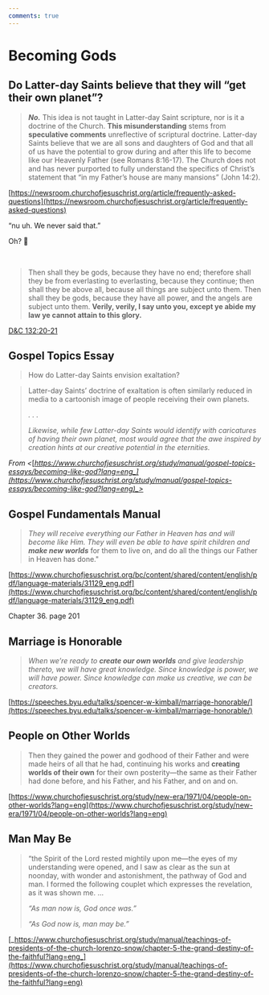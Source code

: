 ```yaml
---
comments: true
---
```

# Becoming Gods
## Do Latter-day Saints believe that they will “get their own planet”?
> _**No.**_ This idea is not taught in Latter-day Saint scripture, nor is it a doctrine of the Church. **This misunderstanding** stems from **speculative comments** unreflective of scriptural doctrine. Latter-day Saints believe that we are all sons and daughters of God and that all of us have the potential to grow during and after this life to become like our Heavenly Father (see Romans 8:16-17). The Church does not and has never purported to fully understand the specifics of Christ’s statement that “in my Father’s house are many mansions” (John 14:2).

[https://newsroom.churchofjesuschrist.org/article/frequently-asked-questions](https://newsroom.churchofjesuschrist.org/article/frequently-asked-questions)

“nu uh. We never said that.”

Oh? 🧐

&nbsp;

> Then shall they be gods, because they have no end; therefore shall they be from everlasting to everlasting, because they continue; then shall they be above all, because all things are subject unto them. Then shall they be gods, because they have all power, and the angels are subject unto them. **Verily, verily, I say unto you, except ye abide my law ye cannot attain to this glory.**

[D&C 132:20-21](https://www.churchofjesuschrist.org/study/scriptures/dc-testament/dc/132?lang=eng&id=p20-p21#p20)

## Gospel Topics Essay

> How do Latter-day Saints envision exaltation?

> Latter-day Saints’ doctrine of exaltation is often similarly reduced in media to a cartoonish image of people receiving their own planets.
> 
> _. . ._
> 
> _Likewise, while few Latter-day Saints would identify with caricatures of having their own planet, most would agree that the awe inspired by creation hints at our creative potential in the eternities._

_From <_[_https://www.churchofjesuschrist.org/study/manual/gospel-topics-essays/becoming-like-god?lang=eng_](https://www.churchofjesuschrist.org/study/manual/gospel-topics-essays/becoming-like-god?lang=eng)_>_

## Gospel Fundamentals Manual

> _They will receive everything our Father in Heaven has and will become like Him. They will even be able to have spirit children and_ _**make new worlds**_ for them to live on, and do all the things our Father in Heaven has done."

[https://www.churchofjesuschrist.org/bc/content/shared/content/english/pdf/language-materials/31129_eng.pdf](https://www.churchofjesuschrist.org/bc/content/shared/content/english/pdf/language-materials/31129_eng.pdf)

Chapter 36. page 201

## Marriage is Honorable

> _When we’re ready to_ _**create our own worlds**_ _and give leadership thereto, we will have great knowledge. Since knowledge is power, we will have power. Since knowledge can make us creative, we can be creators._

[https://speeches.byu.edu/talks/spencer-w-kimball/marriage-honorable/](https://speeches.byu.edu/talks/spencer-w-kimball/marriage-honorable/)

## People on Other Worlds

> Then they gained the power and godhood of their Father and were made heirs of all that he had, continuing his works and **creating worlds of their own** for their own posterity—the same as their Father had done before, and his Father, and his Father, and on and on.

[https://www.churchofjesuschrist.org/study/new-era/1971/04/people-on-other-worlds?lang=eng](https://www.churchofjesuschrist.org/study/new-era/1971/04/people-on-other-worlds?lang=eng)

## Man May Be

> “the Spirit of the Lord rested mightily upon me—the eyes of my understanding were opened, and I saw as clear as the sun at noonday, with wonder and astonishment, the pathway of God and man. I formed the following couplet which expresses the revelation, as it was shown me. …
> 
> _“As man now is, God once was.”_
> 
> _“As God now is, man may be.”_

[_https://www.churchofjesuschrist.org/study/manual/teachings-of-presidents-of-the-church-lorenzo-snow/chapter-5-the-grand-destiny-of-the-faithful?lang=eng_](https://www.churchofjesuschrist.org/study/manual/teachings-of-presidents-of-the-church-lorenzo-snow/chapter-5-the-grand-destiny-of-the-faithful?lang=eng)